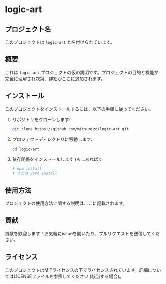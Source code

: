 # logic-art

## プロジェクト名

このプロジェクトは `logic-art` と名付けられています。

## 概要

これは `logic-art` プロジェクトの仮の説明です。プロジェクトの目的と機能が完全に理解され次第、詳細がここに追加されます。

## インストール

このプロジェクトをインストールするには、以下の手順に従ってください。

1. リポジトリをクローンします:
   ```bash
   git clone https://github.com/mitsumizo/logic-art.git
   ```
2. プロジェクトディレクトリに移動します:
   ```bash
   cd logic-art
   ```
3. 依存関係をインストールします (もしあれば):
   ```bash
   # npm install
   # または yarn install
   ```

## 使用方法

プロジェクトの使用方法に関する説明はここに記載されます。

## 貢献

貢献を歓迎します！お気軽にissueを開いたり、プルリクエストを送信してください。

## ライセンス

このプロジェクトはMITライセンスの下でライセンスされています。詳細についてはLICENSEファイルを参照してください (該当する場合)。
